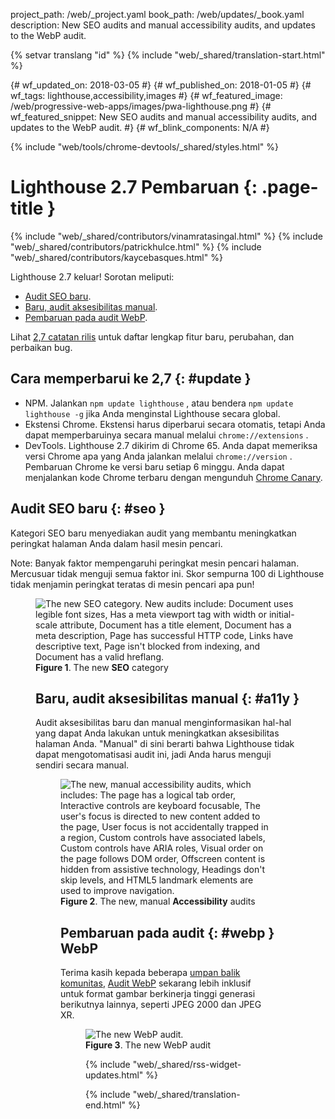 project_path: /web/_project.yaml
book_path: /web/updates/_book.yaml
description: New SEO audits and manual accessibility audits, and updates to the WebP audit.

{% setvar translang "id" %}
{% include "web/_shared/translation-start.html" %}

{# wf_updated_on: 2018-03-05 #}
{# wf_published_on: 2018-01-05 #}
{# wf_tags: lighthouse,accessibility,images #}
{# wf_featured_image: /web/progressive-web-apps/images/pwa-lighthouse.png #}
{# wf_featured_snippet: New SEO audits and manual accessibility audits, and updates to the WebP audit. #}
{# wf_blink_components: N/A #}

{% include "web/tools/chrome-devtools/_shared/styles.html" %}

# Lighthouse 2.7 Pembaruan {: .page-title }

{% include "web/_shared/contributors/vinamratasingal.html" %}
{% include "web/_shared/contributors/patrickhulce.html" %}
{% include "web/_shared/contributors/kaycebasques.html" %}

[CDT]: /web/tools/lighthouse/#devtools
[Node]: https://github.com/GoogleChrome/lighthouse#using-programmatically
[CLI]: /web/tools/lighthouse/#cli
[CE]: /web/tools/lighthouse/#extension

Lighthouse 2.7 keluar! Sorotan meliputi:

* [Audit SEO baru](#seo).
* [Baru, audit aksesibilitas manual](#a11y).
* [Pembaruan pada audit WebP](#webp).

Lihat [2,7 catatan rilis][RN] untuk daftar lengkap fitur baru, perubahan, dan perbaikan bug.

[RN]: https://github.com/GoogleChrome/lighthouse/releases/tag/v2.7.0

## Cara memperbarui ke 2,7 {: #update }

* NPM. Jalankan `npm update lighthouse` , atau bendera `npm update lighthouse -g` jika Anda menginstal Lighthouse secara global.
* Ekstensi Chrome. Ekstensi harus diperbarui secara otomatis, tetapi Anda dapat memperbaruinya secara manual melalui `chrome://extensions` .
* DevTools. Lighthouse 2.7 dikirim di Chrome 65. Anda dapat memeriksa versi Chrome apa yang Anda jalankan melalui `chrome://version` . Pembaruan Chrome ke versi baru setiap 6 minggu. Anda dapat menjalankan kode Chrome terbaru dengan mengunduh [Chrome Canary][Canary].

[Canary]: https://www.google.com/chrome/browser/canary.html

## Audit SEO baru {: #seo }

Kategori SEO baru menyediakan audit yang membantu meningkatkan peringkat halaman Anda dalam hasil mesin pencari.

Note: Banyak faktor mempengaruhi peringkat mesin pencari halaman. Mercusuar tidak menguji semua faktor ini. Skor sempurna 100 di Lighthouse tidak menjamin peringkat teratas di mesin pencari apa pun!

<figure>  <img src="/web/updates/images/2018/01/seo.png"
       alt="The new SEO category. New audits include: Document uses legible font sizes,
            Has a meta viewport tag with width or initial-scale attribute,
            Document has a title element, Document has a meta description, Page has
            successful HTTP code, Links have descriptive text, Page isn't blocked from indexing,
            and Document has a valid hreflang."/>
  <figcaption>
    <b>Figure 1</b>. The new <b>SEO</b> category
  </figcaption>
</gambar>

## Baru, audit aksesibilitas manual {: #a11y }

Audit aksesibilitas baru dan manual menginformasikan hal-hal yang dapat Anda lakukan untuk meningkatkan aksesibilitas halaman Anda. "Manual" di sini berarti bahwa Lighthouse tidak dapat mengotomatisasi audit ini, jadi Anda harus menguji sendiri secara manual.

<figure>  <img src="/web/updates/images/2018/01/a11y.png"
       alt="The new, manual accessibility audits, which includes: The page has a logical tab order,
            Interactive controls are keyboard focusable, The user's focus is directed to new
            content added to the page, User focus is not accidentally trapped in a region,
            Custom controls have associated labels, Custom controls have ARIA roles, Visual order
            on the page follows DOM order, Offscreen content is hidden from assistive technology,
            Headings don't skip levels, and HTML5 landmark elements are used to improve
            navigation."/>
  <figcaption>
    <b>Figure 2</b>. The new, manual <b>Accessibility</b> audits
  </figcaption>
</gambar>

## Pembaruan pada audit {: #webp } WebP

Terima kasih kepada beberapa [umpan balik komunitas][feedback], [Audit WebP][webp] sekarang lebih inklusif untuk format gambar berkinerja tinggi generasi berikutnya lainnya, seperti JPEG 2000 dan JPEG XR.

[feedback]: https://www.reddit.com/r/webdev/comments/75w7t0/so_exactly_what_do_i_do_google_put_my_css_in_js/doatllq/
[webp]: /web/tools/lighthouse/audits/webp

<figure>  <img src="/web/updates/images/2018/01/webp.png"
       alt="The new WebP audit."/>
  <figcaption>
    <b>Figure 3</b>. The new WebP audit
  </figcaption>
</gambar>

{% include "web/_shared/rss-widget-updates.html" %}

{% include "web/_shared/translation-end.html" %}